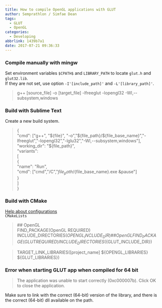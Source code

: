```yaml
---
title: How to compile OpenGL applications with GLUT
author: Semprathlon / Simfae Dean
tags:
  - GLUT
  - OpenGL
categories:
  - Developing
abbrlink: 1439b7a1
date: 2017-07-21 09:36:33
---
```

### Compile manually with mingw

Set environment variables `$CPATH$` and `LIBRARY_PATH` to locate `glut.h` and `glut32.lib`.  
If they are not set, use option `-I'[include_path]'` and `-L'[library_path]'`.  

> g++ [source\_file] -o [target\_file] -lfreeglut -lopengl32 -Wl,--subsystem,windows

### Build with Sublime Text

Create a new build system.  

> {  
> "cmd": ["g++", "${file}", "-o","${file_path}/${file_base_name}","-lfreeglut","-lopengl32","-lglu32","-Wl,--subsystem,windows"],  
"working_dir": "${file_path}",  
> "variants":  
> [  
> {  
> "name": "Run",  
> "cmd": ["cmd","/C","${file_path}/${file_base_name}.exe &pause"]  
> }  
> ]  
> }  


### Build with CMake

[Help about configurations](https://blog.argcv.com/articles/3853.c)  
`CMakeLists`  

> \#\# OpenGL  
> FIND_PACKAGE(OpenGL REQUIRED)  
> INCLUDE_DIRECTORIES(${OPENGL_INCLUDE_DIR})  
> \#\# OpenGL  
> FIND_PACKAGE(GLUT REQUIRED)  
> INCLUDE_DIRECTORIES(${GLUT_INCLUDE_DIR})  
  
> TARGET_LINK_LIBRARIES([project_name] ${OPENGL_LIBRARIES} ${GLUT_LIBRARIES})  

### Error when starting GLUT app when compiled for 64 bit  

> The application was unable to start correctly (0xc000007b).  Click OK to close the application.  

Make sure to link with the correct (64-bit) version of the library, and there is the correct (64-bit) dll available on the path.